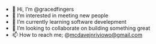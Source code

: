 - 👋 Hi, I’m @gracedfingers
- 👀 I’m interested in meeting new people
- 🌱 I’m currently learning software develepment 
- 💞️ I’m looking to collaborate on building something great
- 📫 How to reach me; @mcdavejnriyiowo@gmail.com

<!---
gracedfingers/gracedfingers is a ✨ special ✨ repository because its `README.md` (this file) appears on your GitHub profile.
You can click the Preview link to take a look at your changes.
--->

